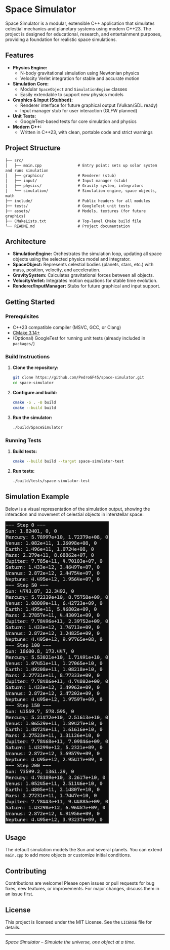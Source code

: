 
# Space Simulator

Space Simulator is a modular, extensible C++ application that simulates celestial mechanics and planetary systems using modern C++23. The project is designed for educational, research, and entertainment purposes, providing a foundation for realistic space simulations.

## Features

- **Physics Engine:**
	- N-body gravitational simulation using Newtonian physics
	- Velocity Verlet integration for stable and accurate motion
- **Simulation Core:**
	- Modular `SpaceObject` and `SimulationEngine` classes
	- Easily extendable to support new physics models
- **Graphics & Input (Stubbed):**
	- Renderer interface for future graphical output (Vulkan/SDL ready)
	- Input manager stub for user interaction (GLFW planned)
- **Unit Tests:**
	- GoogleTest-based tests for core simulation and physics
- **Modern C++:**
	- Written in C++23, with clean, portable code and strict warnings

## Project Structure

```
├── src/
│   ├── main.cpp                # Entry point: sets up solar system and runs simulation
│   ├── graphics/               # Renderer (stub)
│   ├── input/                  # Input manager (stub)
│   ├── physics/                # Gravity system, integrators
│   └── simulation/             # Simulation engine, space objects, math
├── include/                    # Public headers for all modules
├── tests/                      # GoogleTest unit tests
├── assets/                     # Models, textures (for future graphics)
├── CMakeLists.txt              # Top-level CMake build file
└── README.md                   # Project documentation
```

## Architecture

- **SimulationEngine:** Orchestrates the simulation loop, updating all space objects using the selected physics model and integrator.
- **SpaceObject:** Represents celestial bodies (planets, stars, etc.) with mass, position, velocity, and acceleration.
- **GravitySystem:** Calculates gravitational forces between all objects.
- **VelocityVerlet:** Integrates motion equations for stable time evolution.
- **Renderer/InputManager:** Stubs for future graphical and input support.

## Getting Started

### Prerequisites

- C++23 compatible compiler (MSVC, GCC, or Clang)
- [CMake 3.14+](https://cmake.org/)
- (Optional) GoogleTest for running unit tests (already included in `packages/`)

### Build Instructions

1. **Clone the repository:**
	 ```sh
	 git clone https://github.com/PedroGF45/space-simulator.git
	 cd space-simulator
	 ```
2. **Configure and build:**
	 ```sh
	 cmake -S . -B build
	 cmake --build build
	 ```
3. **Run the simulator:**
	 ```sh
	 ./build/SpaceSimulator
	 ```

### Running Tests

1. **Build tests:**
	 ```sh
	 cmake --build build --target space-simulator-test
	 ```
2. **Run tests:**
	 ```sh
	 ./build/tests/space-simulator-test
	 ```


## Simulation Example

Below is a visual representation of the simulation output, showing the interaction and movement of celestial objects in interstellar space:

![Simulation Output](assets/simulation_output.png)

## Usage

The default simulation models the Sun and several planets. You can extend `main.cpp` to add more objects or customize initial conditions.

## Contributing

Contributions are welcome! Please open issues or pull requests for bug fixes, new features, or improvements. For major changes, discuss them in an issue first.

## License

This project is licensed under the MIT License. See the `LICENSE` file for details.

---
*Space Simulator – Simulate the universe, one object at a time.*
